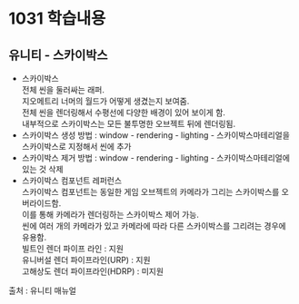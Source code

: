 # 1031 학습내용
## 유니티 - 스카이박스
* 스카이박스  
전체 씬을 둘러싸는 래퍼.   
지오메트리 너머의 월드가 어떻게 생겼는지 보여줌.  
전체 씬을 렌더링해서 수평선에 다양한 배경이 있어 보이게 함.   
내부적으로 스카이박스는 모든 불투명한 오브젝트 뒤에 렌더링됨.  
* 스카이박스 생성 방법 : window - rendering - lighting - 스카이박스마테리얼을 스카이박스로 지정해서 씬에 추가  
* 스카이박스 제거 방법 : window - rendering - lighting - 스카이박스마테리얼에 있는 것 삭제  
* 스카이박스 컴포넌트 레퍼런스  
스카이박스 컴포넌트는 동일한 게임 오브젝트의 카메라가 그리는 스카이박스를 오버라이드함.   
이를 통해 카메라가 렌더링하는 스카이박스 제어 가능.   
씬에 여러 개의 카메라가 있고 카메라에 따라 다른 스카이박스를 그리려는 경우에 유용함.  
빌트인 렌더 파이프 라인 : 지원  
유니버설 렌더 파이프라인(URP) : 지원  
고해상도 렌더 파이프라인(HDRP) : 미지원
  
  
출처 : 유니티 매뉴얼
